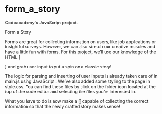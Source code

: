 # form_a_story
Codeacademy's JavaScript project.

Form a Story

Forms are great for collecting information on users, like job applications or insightful surveys. However, we can also stretch our creative muscles and have a little fun with forms. For this project, we’ll use our knowledge of the HTML [<form>] and grab user input to put a spin on a classic story!

The logic for parsing and inserting of user inputs is already taken care of in main.js using JavaScript . We’ve also added some styling to the page in style.css. You can find these files by click on the folder icon located at the top of the code editor and selecting the files you’re interested in.

What you have to do is now make a [<form>] capable of collecting the correct information so that the newly crafted story makes sense!